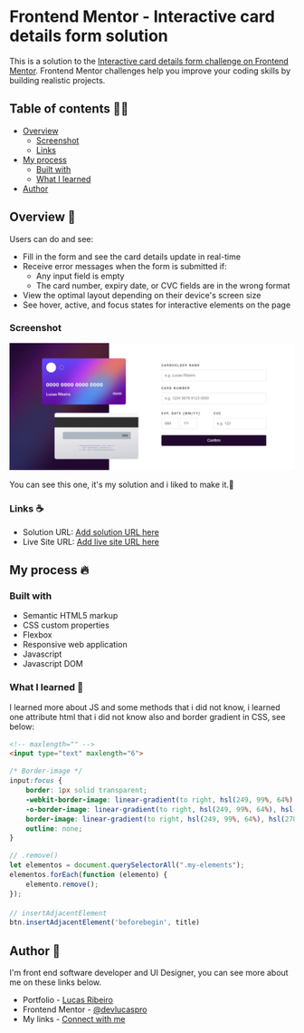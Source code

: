 # Frontend Mentor - Interactive card details form solution

This is a solution to the [Interactive card details form challenge on Frontend Mentor](https://www.frontendmentor.io/challenges/interactive-card-details-form-XpS8cKZDWw). Frontend Mentor challenges help you improve your coding skills by building realistic projects.

## Table of contents 🧑‍💻

- [Overview](#overview)
  - [Screenshot](#screenshot)
  - [Links](#links)
- [My process](#my-process)
  - [Built with](#built-with)
  - [What I learned](#what-i-learned)
- [Author](#author)


## Overview 👋

Users can do and see:

- Fill in the form and see the card details update in real-time
- Receive error messages when the form is submitted if:
  - Any input field is empty
  - The card number, expiry date, or CVC fields are in the wrong format
- View the optimal layout depending on their device's screen size
- See hover, active, and focus states for interactive elements on the page

### Screenshot

![](./design/my-solution.jpeg)

You can see this one, it's my solution and i liked to make it.👋


### Links ☕

- Solution URL: [Add solution URL here](https://your-solution-url.com)
- Live Site URL: [Add live site URL here](https://your-live-site-url.com)

## My process 🔥

### Built with

- Semantic HTML5 markup
- CSS custom properties
- Flexbox
- Responsive web application
- Javascript
- Javascript DOM

### What I learned 📖

I learned more about JS and some methods that i did not know, i learned one attribute html that i did not know also and border gradient in CSS, see below:

```html
<!-- maxlength="" -->
<input type="text" maxlength="6">
```
```css
/* Border-image */
input:focus {
    border: 1px solid transparent;
    -webkit-border-image: linear-gradient(to right, hsl(249, 99%, 64%), hsl(278, 94%, 30%)) 1;
    -o-border-image: linear-gradient(to right, hsl(249, 99%, 64%), hsl(278, 94%, 30%)) 1;
    border-image: linear-gradient(to right, hsl(249, 99%, 64%), hsl(278, 94%, 30%)) 1;
    outline: none;
}
```
```js
// .remove()
let elementos = document.querySelectorAll(".my-elements");
elementos.forEach(function (elemento) {
    elemento.remove();
});

// insertAdjacentElement
btn.insertAdjacentElement('beforebegin', title)
```

## Author 👋

I'm front end software developer and UI Designer, you can see more about me on these links below.

- Portfolio - [Lucas Ribeiro](https://lucasrdev.netlify.app/)
- Frontend Mentor - [@devlucaspro](https://www.frontendmentor.io/profile/devlucaspro)
- My links - [Connect with me](https://devlucaslinks.netlify.app/)